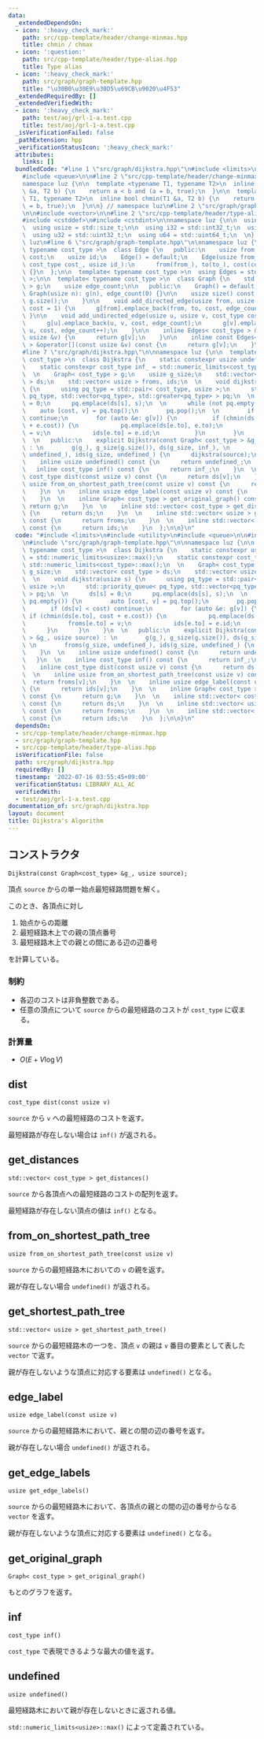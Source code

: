 ```yaml
---
data:
  _extendedDependsOn:
  - icon: ':heavy_check_mark:'
    path: src/cpp-template/header/change-minmax.hpp
    title: chmin / chmax
  - icon: ':question:'
    path: src/cpp-template/header/type-alias.hpp
    title: Type alias
  - icon: ':heavy_check_mark:'
    path: src/graph/graph-template.hpp
    title: "\u30B0\u30E9\u30D5\u69CB\u9020\u4F53"
  _extendedRequiredBy: []
  _extendedVerifiedWith:
  - icon: ':heavy_check_mark:'
    path: test/aoj/grl-1-a.test.cpp
    title: test/aoj/grl-1-a.test.cpp
  _isVerificationFailed: false
  _pathExtension: hpp
  _verificationStatusIcon: ':heavy_check_mark:'
  attributes:
    links: []
  bundledCode: "#line 1 \"src/graph/dijkstra.hpp\"\n#include <limits>\n#include <utility>\n\
    #include <queue>\n\n#line 2 \"src/cpp-template/header/change-minmax.hpp\"\n\n\
    namespace luz {\n\n  template <typename T1, typename T2>\n  inline bool chmax(T1\
    \ &a, T2 b) {\n    return a < b and (a = b, true);\n  }\n\n  template <typename\
    \ T1, typename T2>\n  inline bool chmin(T1 &a, T2 b) {\n    return a > b and (a\
    \ = b, true);\n  }\n\n} // namespace luz\n#line 2 \"src/graph/graph-template.hpp\"\
    \n\n#include <vector>\n\n#line 2 \"src/cpp-template/header/type-alias.hpp\"\n\n\
    #include <cstddef>\n#include <cstdint>\n\nnamespace luz {\n\n  using isize = std::ptrdiff_t;\n\
    \  using usize = std::size_t;\n\n  using i32 = std::int32_t;\n  using i64 = std::int64_t;\n\
    \  using u32 = std::uint32_t;\n  using u64 = std::uint64_t;\n  \n} // namespace\
    \ luz\n#line 6 \"src/graph/graph-template.hpp\"\n\nnamespace luz {\n\n  template<\
    \ typename cost_type >\n  class Edge {\n   public:\n    usize from, to;\n    cost_type\
    \ cost;\n    usize id;\n    Edge() = default;\n    Edge(usize from_, usize to_,\
    \ cost_type cost_, usize id_):\n      from(from_), to(to_), cost(cost_), id(id_)\
    \ {}\n  };\n\n  template< typename cost_type >\n  using Edges = std::vector< Edge<cost_type>\
    \ >;\n\n  template< typename cost_type >\n  class Graph {\n    std::vector< std::vector<Edge<cost_type>>\
    \ > g;\n    usize edge_count;\n\n   public:\n    Graph() = default;\n    explicit\
    \ Graph(usize n): g(n), edge_count(0) {}\n\n    usize size() const {\n      return\
    \ g.size();\n    }\n\n    void add_directed_edge(usize from, usize to, cost_type\
    \ cost = 1) {\n      g[from].emplace_back(from, to, cost, edge_count++);\n   \
    \ }\n\n    void add_undirected_edge(usize u, usize v, cost_type cost = 1) {\n\
    \      g[u].emplace_back(u, v, cost, edge_count);\n      g[v].emplace_back(v,\
    \ u, cost, edge_count++);\n    }\n\n    inline Edges< cost_type > &operator[](const\
    \ usize &v) {\n      return g[v];\n    }\n\n    inline const Edges< cost_type\
    \ > &operator[](const usize &v) const {\n      return g[v];\n    }\n  };\n\n}\n\
    #line 7 \"src/graph/dijkstra.hpp\"\n\nnamespace luz {\n\n  template< typename\
    \ cost_type >\n  class Dijkstra {\n    static constexpr usize undefined_ = std::numeric_limits<usize>::max();\n\
    \    static constexpr cost_type inf_ = std::numeric_limits<cost_type>::max();\n\
    \  \n    Graph< cost_type > g;\n    usize g_size;\n    std::vector< cost_type\
    \ > ds;\n    std::vector< usize > froms, ids;\n  \n    void dijkstra(usize s)\
    \ {\n      using pq_type = std::pair< cost_type, usize >;\n      std::priority_queue<\
    \ pq_type, std::vector<pq_type>, std::greater<pq_type> > pq;\n  \n      ds[s]\
    \ = 0;\n      pq.emplace(ds[s], s);\n  \n      while (not pq.empty()) {\n    \
    \    auto [cost, v] = pq.top();\n        pq.pop();\n  \n        if (ds[v] < cost)\
    \ continue;\n        for (auto &e: g[v]) {\n          if (chmin(ds[e.to], cost\
    \ + e.cost)) {\n            pq.emplace(ds[e.to], e.to);\n            froms[e.to]\
    \ = v;\n            ids[e.to] = e.id;\n          }\n        }\n      }\n    }\n\
    \  \n   public:\n    explicit Dijkstra(const Graph< cost_type > &g_, usize source)\
    \ : \n        g(g_), g_size(g.size()), ds(g_size, inf_), \n        froms(g_size,\
    \ undefined_), ids(g_size, undefined_) {\n      dijkstra(source);\n    }\n  \n\
    \    inline usize undefined() const {\n      return undefined_;\n    }\n  \n \
    \   inline cost_type inf() const {\n      return inf_;\n    }\n  \n    inline\
    \ cost_type dist(const usize v) const {\n      return ds[v];\n    }\n  \n    inline\
    \ usize from_on_shortest_path_tree(const usize v) const {\n      return froms[v];\n\
    \    }\n  \n    inline usize edge_label(const usize v) const {\n      return ids[v];\n\
    \    }\n  \n    inline Graph< cost_type > get_original_graph() const {\n     \
    \ return g;\n    }\n  \n    inline std::vector< cost_type > get_distances() const\
    \ {\n      return ds;\n    }\n  \n    inline std::vector< usize > get_shortest_path_tree()\
    \ const {\n      return froms;\n    }\n  \n    inline std::vector< usize > get_edge_labels()\
    \ const {\n      return ids;\n    }\n  };\n\n}\n"
  code: "#include <limits>\n#include <utility>\n#include <queue>\n\n#include \"src/cpp-template/header/change-minmax.hpp\"\
    \n#include \"src/graph/graph-template.hpp\"\n\nnamespace luz {\n\n  template<\
    \ typename cost_type >\n  class Dijkstra {\n    static constexpr usize undefined_\
    \ = std::numeric_limits<usize>::max();\n    static constexpr cost_type inf_ =\
    \ std::numeric_limits<cost_type>::max();\n  \n    Graph< cost_type > g;\n    usize\
    \ g_size;\n    std::vector< cost_type > ds;\n    std::vector< usize > froms, ids;\n\
    \  \n    void dijkstra(usize s) {\n      using pq_type = std::pair< cost_type,\
    \ usize >;\n      std::priority_queue< pq_type, std::vector<pq_type>, std::greater<pq_type>\
    \ > pq;\n  \n      ds[s] = 0;\n      pq.emplace(ds[s], s);\n  \n      while (not\
    \ pq.empty()) {\n        auto [cost, v] = pq.top();\n        pq.pop();\n  \n \
    \       if (ds[v] < cost) continue;\n        for (auto &e: g[v]) {\n         \
    \ if (chmin(ds[e.to], cost + e.cost)) {\n            pq.emplace(ds[e.to], e.to);\n\
    \            froms[e.to] = v;\n            ids[e.to] = e.id;\n          }\n  \
    \      }\n      }\n    }\n  \n   public:\n    explicit Dijkstra(const Graph< cost_type\
    \ > &g_, usize source) : \n        g(g_), g_size(g.size()), ds(g_size, inf_),\
    \ \n        froms(g_size, undefined_), ids(g_size, undefined_) {\n      dijkstra(source);\n\
    \    }\n  \n    inline usize undefined() const {\n      return undefined_;\n \
    \   }\n  \n    inline cost_type inf() const {\n      return inf_;\n    }\n  \n\
    \    inline cost_type dist(const usize v) const {\n      return ds[v];\n    }\n\
    \  \n    inline usize from_on_shortest_path_tree(const usize v) const {\n    \
    \  return froms[v];\n    }\n  \n    inline usize edge_label(const usize v) const\
    \ {\n      return ids[v];\n    }\n  \n    inline Graph< cost_type > get_original_graph()\
    \ const {\n      return g;\n    }\n  \n    inline std::vector< cost_type > get_distances()\
    \ const {\n      return ds;\n    }\n  \n    inline std::vector< usize > get_shortest_path_tree()\
    \ const {\n      return froms;\n    }\n  \n    inline std::vector< usize > get_edge_labels()\
    \ const {\n      return ids;\n    }\n  };\n\n}\n"
  dependsOn:
  - src/cpp-template/header/change-minmax.hpp
  - src/graph/graph-template.hpp
  - src/cpp-template/header/type-alias.hpp
  isVerificationFile: false
  path: src/graph/dijkstra.hpp
  requiredBy: []
  timestamp: '2022-07-16 03:55:45+09:00'
  verificationStatus: LIBRARY_ALL_AC
  verifiedWith:
  - test/aoj/grl-1-a.test.cpp
documentation_of: src/graph/dijkstra.hpp
layout: document
title: Dijkstra's Algorithm
---
```


## コンストラクタ
```
Dijkstra(const Graph<cost_type> &g_, usize source);
```

頂点 `source` からの単一始点最短経路問題を解く。

このとき、各頂点に対し

1. 始点からの距離
1. 最短経路木上での親の頂点番号
1. 最短経路木上での親との間にある辺の辺番号

を計算している。

### 制約
- 各辺のコストは非負整数である。
- 任意の頂点について `source` からの最短経路のコストが `cost_type` に収まる。

### 計算量
- $O(E + V \log V)$

## dist
```
cost_type dist(const usize v)
```

`source` から `v` への最短経路のコストを返す。

最短経路が存在しない場合は `inf()` が返される。

## get_distances
```
std::vector< cost_type > get_distances()
```

`source` から各頂点への最短経路のコストの配列を返す。

最短経路が存在しない頂点の値は `inf()` となる。

## from_on_shortest_path_tree
```
usize from_on_shortest_path_tree(const usize v)
```

`source` からの最短経路木においての `v` の親を返す。

親が存在しない場合 `undefined()` が返される。

## get_shortest_path_tree
```
std::vector< usize > get_shortest_path_tree()
```

`source` からの最短経路木の一つを、頂点 `v` の親は `v` 番目の要素として表した `vector` で返す。

親が存在しないような頂点に対応する要素は `undefined()` となる。

## edge_label
```
usize edge_label(const usize v)
```

`source` からの最短経路木において、親との間の辺の番号を返す。

親が存在しない場合 `undefined()` が返される。

## get_edge_labels
```
usize get_edge_labels()
```

`source` からの最短経路木において、各頂点の親との間の辺の番号からなる `vector` を返す。

親が存在しないような頂点に対応する要素は `undefined()` となる。

## get_original_graph
```
Graph< cost_type > get_original_graph()
```

もとのグラフを返す。

## inf
```
cost_type inf()
```

`cost_type` で表現できるような最大の値を返す。

## undefined
```
usize undefined()
```

最短経路木において親が存在しないときに返される値。

`std::numeric_limits<usize>::max()` によって定義されている。
